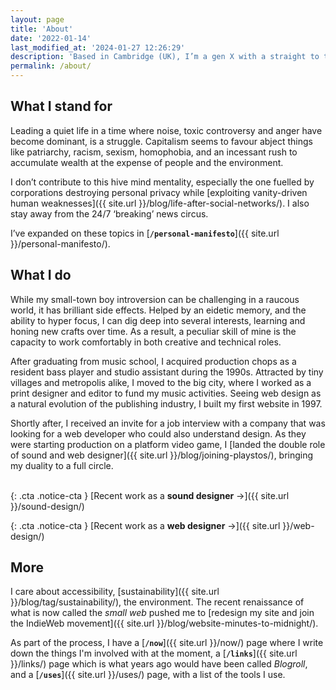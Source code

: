 ```yaml
---
layout: page
title: 'About'
date: '2022-01-14'
last_modified_at: '2024-01-27 12:26:29'
description: 'Based in Cambridge (UK), I’m a gen X with a straight to the point attitude. Gravitating around duality, I use a mix of instinct and academic learning to juggle between art and technology in equal measure.'
permalink: /about/
---
```

## What I stand for

Leading a quiet life in a time where noise, toxic controversy and anger have become dominant, is a struggle. Capitalism seems to favour abject things like patriarchy, racism, sexism, homophobia, and an incessant rush to accumulate wealth at the expense of people and the environment.

I don’t contribute to this hive mind mentality, especially the one fuelled by corporations destroying personal privacy while [exploiting vanity-driven human weaknesses]({{ site.url }}/blog/life-after-social-networks/). I also stay away from the 24/7 ‘breaking’ news circus.

I’ve expanded on these topics in [**`/personal-manifesto`**]({{ site.url }}/personal-manifesto/).

## What I do

While my small-town boy introversion can be challenging in a raucous world, it has brilliant side effects. Helped by an eidetic memory, and the ability to hyper focus, I can dig deep into several interests, learning and honing new crafts over time. As a result, a peculiar skill of mine is the capacity to work comfortably in both creative and technical roles. 

After graduating from music school, I acquired production chops as a resident bass player and studio assistant during the 1990s. Attracted by tiny villages and metropolis alike, I moved to the big city, where I worked as a print designer and editor to fund my music activities. Seeing web design as a natural evolution of the publishing industry, I built my first website in 1997.

Shortly after, I received an invite for a job interview with a company that was looking for a web developer who could also understand design. As they were starting production on a platform video game, I [landed the double role of sound and web designer]({{ site.url }}/blog/joining-playstos/), bringing my duality to a full circle.<br><br>

{: .cta .notice-cta }
[Recent work as a **sound designer**&nbsp;&rarr;]({{ site.url }}/sound-design/)

{: .cta .notice-cta }
[Recent work as a **web designer**&nbsp;&rarr;]({{ site.url }}/web-design/)

## More

I care about accessibility, [sustainability]({{ site.url }}/blog/tag/sustainability/), the environment. The recent renaissance of what is now called the *small web* pushed me to [redesign my site and join the IndieWeb movement]({{ site.url }}/blog/website-minutes-to-midnight/).

As part of the process, I have a [**`/now`**]({{ site.url }}/now/) page where I write down the things I'm involved with at the moment, a [**`/links`**]({{ site.url }}/links/) page which is what years ago would have been called *Blogroll*, and a [**`/uses`**]({{ site.url }}/uses/) page, with a list of the tools I use.
